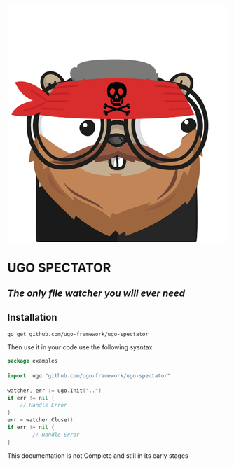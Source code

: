 <p style="text-align:center">
    <img src="./assets/ugo-spectator.png" alt="ugo spectator logo">
</p>

# UGO SPECTATOR
## _The only file watcher you will ever need_

## Installation
```shell script
go get github.com/ugo-framework/ugo-spectator
```

Then use it in your code use the following sysntax
```go
package examples

import 	ugo "github.com/ugo-framework/ugo-spectator"

watcher, err := ugo.Init("..")
if err != nil {
    // Handle Error
}
err = watcher.Close()
if err != nil {
		// Handle Error
}
```
This documentation is not Complete and still in its early stages